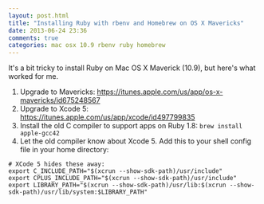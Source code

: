 ```yaml
---
layout: post.html
title: "Installing Ruby with rbenv and Homebrew on OS X Mavericks"
date: 2013-06-24 23:36
comments: true
categories: mac osx 10.9 rbenv ruby homebrew
---
```


It's a bit tricky to install Ruby on Mac OS X Maverick (10.9), but here's what worked for me.

1. Upgrade to Mavericks: https://itunes.apple.com/us/app/os-x-mavericks/id675248567
2. Upgrade to Xcode 5: https://itunes.apple.com/us/app/xcode/id497799835
3. Install the old C compiler to support apps on Ruby 1.8: `brew install apple-gcc42`
4. Let the old compiler know about Xcode 5. Add this to your shell config file in your home directory:

```
# XCode 5 hides these away:
export C_INCLUDE_PATH="$(xcrun --show-sdk-path)/usr/include"
export CPLUS_INCLUDE_PATH="$(xcrun --show-sdk-path)/usr/include"
export LIBRARY_PATH="$(xcrun --show-sdk-path)/usr/lib:$(xcrun --show-sdk-path)/usr/lib/system:$LIBRARY_PATH"
```
